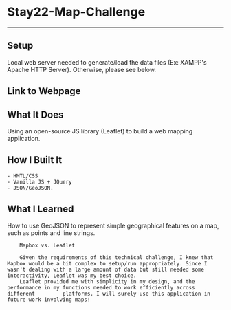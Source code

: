 # Stay22-Map-Challenge

---

## Setup

Local web server needed to generate/load the data files (Ex: XAMPP's Apache HTTP Server). Otherwise, please see below.  

## Link to Webpage 


## What It Does

Using an open-source JS library (Leaflet) to build a web mapping application.

## How I Built It
```
- HMTL/CSS
- Vanilla JS + JQuery
- JSON/GeoJSON.
```
## What I Learned 
How to use GeoJSON to represent simple geographical features on a map, such as points and line strings.

        Mapbox vs. Leaflet
        
        Given the requirements of this technical challenge, I knew that Mapbox would be a bit complex to setup/run appropriately. Since I         wasn't dealing with a large amount of data but still needed some interactivity, Leaflet was my best choice.
        Leaflet provided me with simplicity in my design, and the performance in my functions needed to work efficiently across different         platforms. I will surely use this application in future work involving maps!
        
